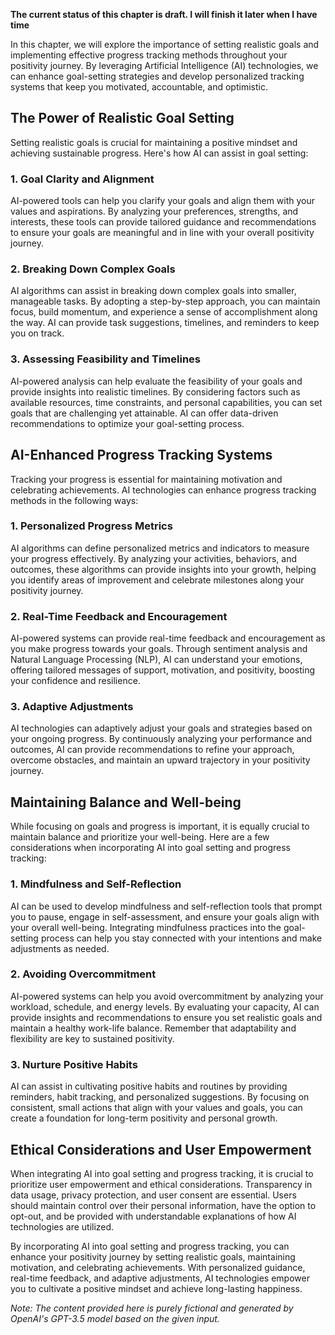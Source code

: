 **The current status of this chapter is draft. I will finish it later when I have time**

In this chapter, we will explore the importance of setting realistic goals and implementing effective progress tracking methods throughout your positivity journey. By leveraging Artificial Intelligence (AI) technologies, we can enhance goal-setting strategies and develop personalized tracking systems that keep you motivated, accountable, and optimistic.

The Power of Realistic Goal Setting
-----------------------------------

Setting realistic goals is crucial for maintaining a positive mindset and achieving sustainable progress. Here's how AI can assist in goal setting:

### 1. Goal Clarity and Alignment

AI-powered tools can help you clarify your goals and align them with your values and aspirations. By analyzing your preferences, strengths, and interests, these tools can provide tailored guidance and recommendations to ensure your goals are meaningful and in line with your overall positivity journey.

### 2. Breaking Down Complex Goals

AI algorithms can assist in breaking down complex goals into smaller, manageable tasks. By adopting a step-by-step approach, you can maintain focus, build momentum, and experience a sense of accomplishment along the way. AI can provide task suggestions, timelines, and reminders to keep you on track.

### 3. Assessing Feasibility and Timelines

AI-powered analysis can help evaluate the feasibility of your goals and provide insights into realistic timelines. By considering factors such as available resources, time constraints, and personal capabilities, you can set goals that are challenging yet attainable. AI can offer data-driven recommendations to optimize your goal-setting process.

AI-Enhanced Progress Tracking Systems
-------------------------------------

Tracking your progress is essential for maintaining motivation and celebrating achievements. AI technologies can enhance progress tracking methods in the following ways:

### 1. Personalized Progress Metrics

AI algorithms can define personalized metrics and indicators to measure your progress effectively. By analyzing your activities, behaviors, and outcomes, these algorithms can provide insights into your growth, helping you identify areas of improvement and celebrate milestones along your positivity journey.

### 2. Real-Time Feedback and Encouragement

AI-powered systems can provide real-time feedback and encouragement as you make progress towards your goals. Through sentiment analysis and Natural Language Processing (NLP), AI can understand your emotions, offering tailored messages of support, motivation, and positivity, boosting your confidence and resilience.

### 3. Adaptive Adjustments

AI technologies can adaptively adjust your goals and strategies based on your ongoing progress. By continuously analyzing your performance and outcomes, AI can provide recommendations to refine your approach, overcome obstacles, and maintain an upward trajectory in your positivity journey.

Maintaining Balance and Well-being
----------------------------------

While focusing on goals and progress is important, it is equally crucial to maintain balance and prioritize your well-being. Here are a few considerations when incorporating AI into goal setting and progress tracking:

### 1. Mindfulness and Self-Reflection

AI can be used to develop mindfulness and self-reflection tools that prompt you to pause, engage in self-assessment, and ensure your goals align with your overall well-being. Integrating mindfulness practices into the goal-setting process can help you stay connected with your intentions and make adjustments as needed.

### 2. Avoiding Overcommitment

AI-powered systems can help you avoid overcommitment by analyzing your workload, schedule, and energy levels. By evaluating your capacity, AI can provide insights and recommendations to ensure you set realistic goals and maintain a healthy work-life balance. Remember that adaptability and flexibility are key to sustained positivity.

### 3. Nurture Positive Habits

AI can assist in cultivating positive habits and routines by providing reminders, habit tracking, and personalized suggestions. By focusing on consistent, small actions that align with your values and goals, you can create a foundation for long-term positivity and personal growth.

Ethical Considerations and User Empowerment
-------------------------------------------

When integrating AI into goal setting and progress tracking, it is crucial to prioritize user empowerment and ethical considerations. Transparency in data usage, privacy protection, and user consent are essential. Users should maintain control over their personal information, have the option to opt-out, and be provided with understandable explanations of how AI technologies are utilized.

By incorporating AI into goal setting and progress tracking, you can enhance your positivity journey by setting realistic goals, maintaining motivation, and celebrating achievements. With personalized guidance, real-time feedback, and adaptive adjustments, AI technologies empower you to cultivate a positive mindset and achieve long-lasting happiness.

*Note: The content provided here is purely fictional and generated by OpenAI's GPT-3.5 model based on the given input.*
